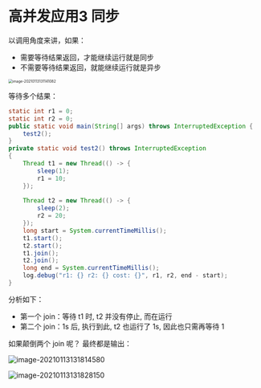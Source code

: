 # 高并发应用3 同步

以调用角度来讲，如果：

- 需要等待结果返回，才能继续运行就是同步
- 不需要等待结果返回，就能继续运行就是异步



<img src="C:\Users\Auraros\AppData\Roaming\Typora\typora-user-images\image-20210113131141082.png" alt="image-20210113131141082" style="zoom:50%;" />

等待多个结果：

```java
static int r1 = 0;
static int r2 = 0;
public static void main(String[] args) throws InterruptedException {
    test2();
}
private static void test2() throws InterruptedException
{
    Thread t1 = new Thread(() -> {
        sleep(1);
        r1 = 10;
    });
    
    Thread t2 = new Thread(() -> {
        sleep(2);
        r2 = 20;
    });
    long start = System.currentTimeMillis();
    t1.start();
    t2.start();
    t1.join();
    t2.join();
    long end = System.currentTimeMillis();
    log.debug("r1: {} r2: {} cost: {}", r1, r2, end - start);
}
```

分析如下：

- 第一个 join：等待 t1 时, t2 并没有停止, 而在运行
- 第二个 join：1s 后, 执行到此, t2 也运行了 1s, 因此也只需再等待 1

如果颠倒两个 join 呢？
最终都是输出：

![image-20210113131814580](C:\Users\Auraros\AppData\Roaming\Typora\typora-user-images\image-20210113131814580.png)

![image-20210113131828150](C:\Users\Auraros\AppData\Roaming\Typora\typora-user-images\image-20210113131828150.png)